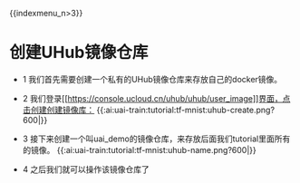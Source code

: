 {{indexmenu_n>3}}  

# 创建UHub镜像仓库

  - 1 我们首先需要创建一个私有的UHub镜像仓库来存放自己的docker镜像。


  - 2 我们登录[[https://console.ucloud.cn/uhub/uhub/user_image]]界面，点击创建创建镜像库：
{{:ai:uai-train:tutorial:tf-mnist:uhub-create.png?600|}}



  - 3 接下来创建一个叫uai\_demo的镜像仓库，来存放后面我们tutorial里面所有的镜像。
{{:ai:uai-train:tutorial:tf-mnist:uhub-name.png?600|}}

  - 4 之后我们就可以操作该镜像仓库了

